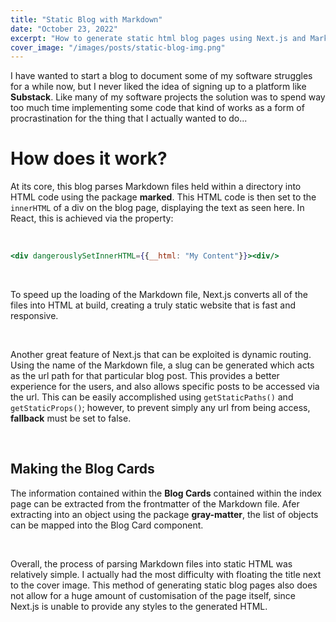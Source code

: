 ```yaml
---
title: "Static Blog with Markdown"
date: "October 23, 2022"
excerpt: "How to generate static html blog pages using Next.js and Markdown files."
cover_image: "/images/posts/static-blog-img.png"
---
```


I have wanted to start a blog to document some of my software struggles for a while now, but I never liked the idea of signing up to a platform like **Substack**. Like many of my software projects the solution was to spend way too much time implementing some code that kind of works as a form of procrastination for the thing that I actually wanted to do...

# How does it work?

At its core, this blog parses Markdown files held within a directory into HTML code using the package **marked**. This HTML code is then set to the `innerHTML` of a div on the blog page, displaying the text as seen here. In React, this is achieved via the property:

<br />

```jsx
<div dangerouslySetInnerHTML={{__html: "My Content"}}><div/>
```

<br />

To speed up the loading of the Markdown file, Next.js converts all of the files into HTML at build, creating a truly static website that is fast and responsive.

<br />

Another great feature of Next.js that can be exploited is dynamic routing. Using the name of the Markdown file, a slug can be generated which acts as the url path for that particular blog post. This provides a better experience for the users, and also allows specific posts to be accessed via the url. This can be easily accomplished using `getStaticPaths()` and `getStaticProps()`; however, to prevent simply any url from being access, **fallback** must be set to false.

<br />

## Making the Blog Cards

The information contained within the **Blog Cards** contained within the index page can be extracted from the frontmatter of the Markdown file. Afer extracting into an object using the package **gray-matter**, the list of objects can be mapped into the Blog Card component.

<br />

Overall, the process of parsing Markdown files into static HTML was relatively simple. I actually had the most difficulty with floating the title next to the cover image. This method of generating static blog pages also does not allow for a huge amount of customisation of the page itself, since Next.js is unable to provide any styles to the generated HTML.
